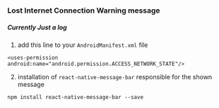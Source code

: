 ### Lost Internet Connection Warning message
##### Currently Just a log

1. add this line to your `AndroidManifest.xml` file
```
<uses-permission android:name="android.permission.ACCESS_NETWORK_STATE"/>
```
2. installation of `react-native-message-bar` responsible for the shown message
```
npm install react-native-message-bar --save
```
